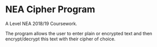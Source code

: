 # NEA Cipher Program
A Level NEA 2018/19 Coursework.

The program allows the user to enter plain or encrypted text and then encrypt/decrypt this text with their cipher of choice.
